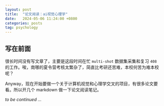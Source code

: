 ```yaml
---
layout: post
title:  "论文阅读：ai视觉心理学"
date:   2024-05-06 11:24:00 +0800
categories: posts
tag: psychology
---
```


## 写在前面

很长时间没有写文章了，主要是这段时间在忙 `multi-shot` 数据集采集和复习 `408` 的工作。唉，南哪的夏令营考核太繁杂了，简直比考研还苦难，本校何苦为难本校呢？

Anyway，现在开始要做一个关于计算机视觉和心理学交叉的项目，有很多论文要看。所以开几个 markdown 做一下论文阅读笔记。

*to be continued ...*